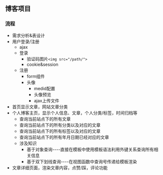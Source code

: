 ## 博客项目

### 流程
- 需求分析&表设计
- 用户登录/注册
	- ajax
	- 登录
		- 验证码图片`<img src="/path/">`
		- cookie&session
	- 注册
		- form组件
		- 头像
			- medid配置
			- 头像预览
			- ajax上传文件
- 首页显示文章，网站文章分类
- 个人博客主页，显示个人信息、文章，个人分类/标签，时间归档等
	- 查询当前站点下的所有文章
	- 查询当前站点下的所有分类以及对应的文章
	- 查询当前站点下的所有标签以及对应的文章
	- 查询当前站点下的所有年月日期已经对应的文章
	- 涉及知识
		- 基于对象查询----直接在模板中使用模板语法利用外键关系查询所有相关信息
		- 基于双下划线查询----在视图函数中查询号传递给模板渲染
- 文章详细页面，渲染文章内容，点赞/踩，评论功能


